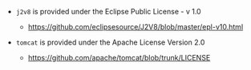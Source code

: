 * `j2v8` is provided under the Eclipse Public License - v 1.0
    * https://github.com/eclipsesource/J2V8/blob/master/epl-v10.html

* `tomcat` is provided under the Apache License Version 2.0
    * https://github.com/apache/tomcat/blob/trunk/LICENSE
